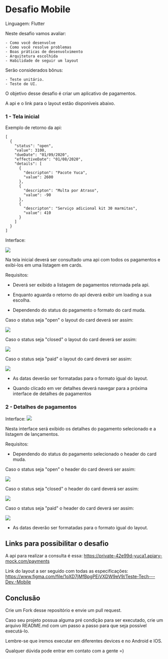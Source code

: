 # Desafio Mobile

Linguagem: Flutter

Neste desafio vamos avaliar:

    - Como você desenvolve
    - Como você resolve problemas
    - Boas práticas de desenvolvimento
    - Arquitetura escolhida
    - Habilidade de seguir um layout

Serão considerados bônus:

    - Teste unitário.
    - Teste de UI.

O objetivo desse desafio é criar um aplicativo de pagamentos.

A api e o link para o layout estão disponíveis abaixo.

### 1 - Tela inicial
Exemplo de retorno da api:

```
[
  {
    "status": "open",
    "value": 3100,
    "dueDate": "01/09/2020",
    "effectiveDate": "01/08/2020",
    "details": [
      {
        "descripton": "Pacote Yuca",
        "value": 2600
      },
      {
        "descripton": "Multa por Atraso",
        "value": -90
      },
      {
        "descripton": "Serviço adicional kit 30 marmitas",
        "value": 410
      }
    ]
  }
] 
```

Interface:

![](images/tela_pagamentos.png)

Na tela inicial deverá ser consultado uma api com todos os pagamentos e exibi-los em uma listagem em cards.

Requisitos:

- Deverá ser exibido a listagem de pagamentos retornada pela api.

- Enquanto aguarda o retorno do api deverá exibir um loading a sua escolha.

- Dependendo do status do pagamento o formato do card muda.

Caso o status seja "open" o layout do card deverá ser assim:

![](images/mensalidade_aberta.png)

Caso o status seja "closed" o layout do card deverá ser assim:

![](images/mensalidade_fechada.png)

Caso o status seja "paid" o layout do card deverá ser assim:

![](images/mensalidade_paga.png)

- As datas deverão ser formatadas para o formato igual do layout.

- Quando clicado em ver detalhes deverá navegar para a próxima interface de detalhes de pagamentos

### 2 - Detalhes de pagamentos

Interface:
![](images/tela_detalhes_pagamento.png)

Nesta interface será exibido os detalhes do pagamento selecionado e a listagem de lançamentos.

Requisitos:

- Dependendo do status do pagamento selecionado o header do card muda.

Caso o status seja "open" o header do card deverá ser assim:

![](images/detalhe_aberto.png)

Caso o status seja "closed" o header do card deverá ser assim:

![](images/detalhe_fechado.png)

Caso o status seja "paid" o header do card deverá ser assim:

![](images/detalhe_pago.png)

- As datas deverão ser formatadas para o formato igual do layout.

## Links para possibilitar o desafio
A api para realizar a consulta é essa: https://private-42e99d-yuca1.apiary-mock.com/payments

Link do layout a ser seguido com todas as especificações: https://www.figma.com/file/1oXD7jMfBpgPEiVXDW9eV9/Teste-Tech---Dev.-Mobile

## Conclusão

Crie um Fork desse repositório e envie um pull request.

Caso seu projeto possua alguma pré condição para ser executado, crie um arquivo README.md com um passo a passo para que seja possível executá-lo.

Lembre-se que iremos executar em diferentes devices e no Android e IOS.

Qualquer dúvida pode entrar em contato com a gente =)

